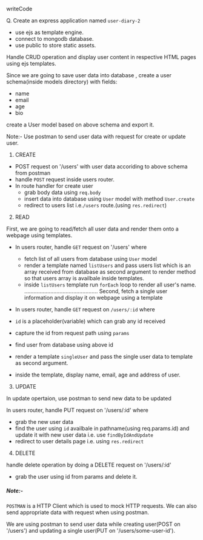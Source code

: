 writeCode

Q. Create an express application named `user-diary-2`
- use ejs as template engine.
- connect to mongodb database.
- use public to store static assets.

Handle CRUD operation and display user content in respective HTML pages using ejs templates.

Since we are going to save user data into database , create a user schema(inside models directory) with fields:

- name
- email
- age
- bio

create a User model based on above schema and export it.

Note:- Use postman to send user data with request for create or update user.

1. CREATE

- POST request on '/users' with user data accoriding to above schema from postman
- handle `POST` request inside users router.
- In route handler for create user
  - grab body data using `req.body`
  - insert data into database using `User` model with method `User.create`
  - redirect to users list i.e.`/users` route.(using `res.redirect`)

2. READ

First, we are going to read/fetch all user data and render them onto a webpage using templates.

- In users router, handle `GET` request on '/users' where
  - fetch list of all users from database using `User` model
  - render a template named `listUsers` and pass users list which is an array received from database as second argument to render method so that users array is availbale inside templates.
  - inside `listUsers` template run `forEach` loop to render all user's name.
................................................
Second, fetch a single user information and display it on webpage using a template

- In users router, handle `GET` request on `/users/:id` where
- `id` is a placeholder(variable) which can grab any id received
- capture the id from request path using `params`
- find user from database using above id
- render a template `singleUser` and pass the single user data to template as second argument.
- inside the template, display name, email, age and address of user.

3. UPDATE

In update opertaion, use postman to send new data to be updated

In users router, handle PUT request on '/users/:id' where

- grab the new user data
- find the user using `id` availbale in pathname(using req.params.id) and update it with new user data i.e. use `findByIdAndUpdate`
- redirect to user details page i.e. using `res.redirect`

4. DELETE

handle delete operation by doing a DELETE request on '/users/:id'

- grab the user using id from params and delete it.

##### Note:-

`POSTMAN` is a HTTP Client which is used to mock HTTP requests. We can also send appropriate data with request when using postman.

We are using postman to send user data while creating user(POST on '/users') and updating a single user(PUT on '/users/some-user-id').
